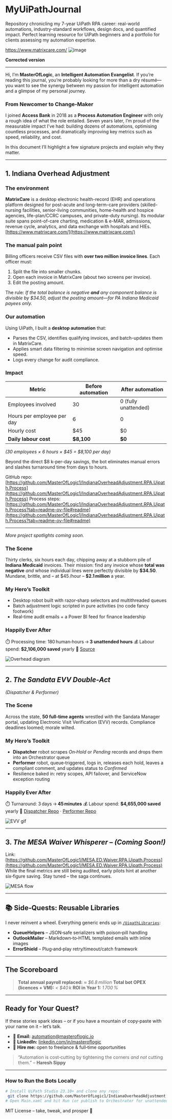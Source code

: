 # MyUiPathJournal
Repository chronicling my 7-year UiPath RPA career: real-world automations, industry-standard workflows, design docs, and quantified impact. Perfect learning resource for UiPath beginners and a portfolio for clients assessing my automation expertise.

https://www.matrixcare.com/
![image](https://github.com/user-attachments/assets/d7896ff4-aff4-4bbc-b7d5-19e3c4026ad8)

**Corrected version**

---

Hi, I’m **MasterOfLogic**, an **Intelligent Automation Evangelist**.
If you’re reading this journal, you’re probably looking for more than a dry résumé—you want to see the synergy between my passion for intelligent automation and a glimpse of my personal journey.

### From Newcomer to Change-Maker

I joined **Access Bank** in 2018 as a **Process Automation Engineer** with only a rough idea of what the role entailed. Seven years later, I’m proud of the measurable impact I’ve had: building dozens of automations, optimising countless processes, and dramatically improving key metrics such as speed, reliability, and cost.

In this document I’ll highlight a few signature projects and explain why they matter.

---

## 1. Indiana Overhead Adjustment

### The environment

**MatrixCare** is a desktop electronic health-record (EHR) and operations platform designed for post-acute and long-term-care providers (skilled-nursing facilities, senior-living communities, home-health and hospice agencies, life-plan/CCRC campuses, and private-duty nursing). Its modular suite spans point-of-care charting, medication & e-MAR, admissions, revenue cycle, analytics, and data exchange with hospitals and HIEs.
[https://www.matrixcare.com/](https://www.matrixcare.com/)

### The manual pain point

Billing officers receive CSV files with **over two million invoice lines**. Each officer must:

1. Split the file into smaller chunks.
2. Open each invoice in MatrixCare (about two screens per invoice).
3. Edit the posting amount.

The rule: *If the total balance is negative **and** any component balance is divisible by \$34.50, adjust the posting amount—for PA Indiana Medicaid payees only.*

### Our automation

Using UiPath, I built a **desktop automation** that:

* Parses the CSV, identifies qualifying invoices, and batch-updates them in MatrixCare.
* Applies smart data filtering to minimise screen navigation and optimise speed.
* Logs every change for audit compliance.

### Impact

| Metric                     | Before automation | After automation     |
| -------------------------- | ----------------- | -------------------- |
| Employees involved         | 30                | 0 (fully unattended) |
| Hours per employee per day | 6                 | 0                    |
| Hourly cost                | \$45              | \$0                  |
| **Daily labour cost**      | **\$8,100**       | **\$0**              |

*(30 employees × 6 hours × \$45 = \$8,100 per day)*

Beyond the direct \$8 k-per-day savings, the bot eliminates manual errors and slashes turnaround time from days to hours.

GitHub repo: [https://github.com/MasterOfLogic1/IndianaOverheadAdjustment.RPA.Uipath.Process](https://github.com/MasterOfLogic1/IndianaOverheadAdjustment.RPA.Uipath.Process)
Process steps: [https://github.com/MasterOfLogic1/IndianaOverheadAdjustment.RPA.Uipath.Process?tab=readme-ov-file#readme](https://github.com/MasterOfLogic1/IndianaOverheadAdjustment.RPA.Uipath.Process?tab=readme-ov-file#readme)

---

*More project spotlights coming soon.*

### The Scene

Thirty clerks, six hours each day, chipping away at a stubborn pile of **Indiana Medicaid** invoices.  Their mission: find any invoice whose **total was negative** *and* whose individual lines were perfectly divisible by **\$34.50**.  Mundane, brittle, and – at \$45 /hour – **\$2.1 million** a year.

### My Hero’s Toolkit

* Desktop robot built with razor‑sharp selectors and multithreaded queues
* Batch adjustment logic scripted in pure activities (no code fancy footwork)
* Real‑time audit emails + a Power BI feed for finance leadership

### Happily Ever After

⏱️ Processing time: 180 human‑hours → **3 unattended hours**
💰 Labour spend: **\$2,106,000 saved** yearly
🔗 [Source](https://github.com/MasterOfLogic1/IndianaOverheadAdjustment.RPA.Uipath.Process)

![Overhead diagram](docs/images/overhead_adjustment_flow.png)

---

## 2. *The Sandata EVV Double‑Act*

*(Dispatcher & Performer)*

### The Scene

Across the state, **50 full‑time agents** wrestled with the Sandata Manager portal, updating Electronic Visit Verification (EVV) records.  Compliance deadlines loomed; morale wilted.

### My Hero’s Toolkit

* **Dispatcher** robot scrapes *On‑Hold* or *Pending* records and drops them into an Orchestrator queue
* **Performer** robot, queue‑triggered, logs in, releases each hold, leaves a compliant comment, and updates status to *Confirmed*
* Resilience baked in: retry scopes, API failover, and ServiceNow exception routing

### Happily Ever After

⏱️ Turnaround: 3 days → **45 minutes**
💰 Labour spend: **\$4,655,000 saved** yearly
🔗 [Dispatcher Repo](https://github.com/MasterOfLogic1/SandataEvvReportDispatcher.RPA.Uipath.Process) · [Performer Repo](https://github.com/MasterOfLogic1/SandataEvvReportPerformer.RPA.Uipath.Process)

![EVV gif](docs/images/sandata_evv.gif)

---

## 3. *The MESA Waiver Whisperer* – *(Coming Soon!)*

Link: [https://github.com/MasterOfLogic1/MESA.ED.Waiver.RPA.Uipath.Process](https://github.com/MasterOfLogic1/MESA.ED.Waiver.RPA.Uipath.Process)
While the final metrics are still being audited, early pilots hint at another six‑figure saving.  Stay tuned – the saga continues.

![MESA flow](docs/images/mesa_waiver.png)

---

## 📚 Side‑Quests: Reusable Libraries

I never reinvent a wheel.  Everything generic ends up in [`/UipathLibraries`](https://github.com/MasterOfLogic1/UipathLibraries):

* **QueueHelpers** – JSON‑safe serializers with poison‑pill handling
* **OutlookMailer** – Markdown‑to‑HTML templated emails with inline images
* **ErrorShield** – Plug‑and‑play retry/timeout/catch framework

---

## The Scoreboard

> **Total annual payroll replaced:** *≈ \$6.8 million*
> **Total bot OPEX (licences + VM):** *< \$40 k*
> **ROI in Year 1:** *1 700 %*

---

## Ready for Your Quest?

If these stories spark ideas – or if you have a mountain of copy‑paste with your name on it – let’s talk.

* 💌 **Email:** [automation@masteroflogic.io](mailto:automation@masteroflogic.io)
* 💼 **LinkedIn:** [linkedin.com/in/masteroflogic](https://www.linkedin.com/in/masteroflogic)
* 🚀 **Hire me:** open to freelance & full‑time opportunities

> “Automation is cost‑cutting by tightening the corners *and not* cutting them.” – **Haresh Sippy**

---

### How to Run the Bots Locally

```bash
# Install UiPath Studio 23.10+ and clone any repo:
 git clone https://github.com/MasterOfLogic1/IndianaOverheadAdjustment.RPA.Uipath.Process
# Open Main.xaml and hit Run (or publish to Orchestrator for unattended magic)
```

MIT License – take, tweak, and prosper 🎉

